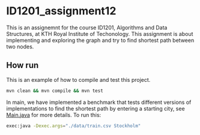 # ID1201_assignment12
This is an assignemnt for the course ID1201, Algorithms and Data Structures, at KTH Royal Institute of Techonology. 
This assignment is about implementing and exploring the graph and try to find shortest path between two nodes.

## How run

This is an example of how to compile and test this project.

```bash
mvn clean && mvn compile && mvn test
```

In main, we have implemented a benchmark that tests different versions of implementations to find the shortest path by entering a starting city, see [Main.java](https://github.com/Lellalu/ID1201_assignment12/blob/main/src/main/java/se/kth/id1201/Main.java) 
for more details. To run this:

```bash
exec:java -Dexec.args="./data/train.csv Stockholm"
```
